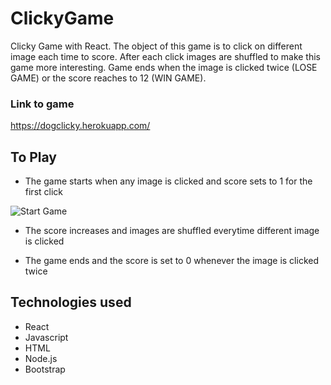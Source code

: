 # ClickyGame

Clicky Game with React. The object of this game is to click on different image each time to score. After each click images are shuffled to make this game more interesting. Game ends when the image is clicked twice (LOSE GAME) or the score reaches to 12 (WIN GAME).

### Link to game
  https://dogclicky.herokuapp.com/

## To Play

* The game starts when any image is clicked and score sets to 1 for the first click

![Start Game](C:\Users\mofar\Desktop\WorkREZ\Portfolio\images\clicky.PNG)

* The score increases and images are shuffled everytime different image is clicked

* The game ends and the score is set to 0 whenever the image is clicked twice

## Technologies used

* React
* Javascript
* HTML
* Node.js
* Bootstrap
